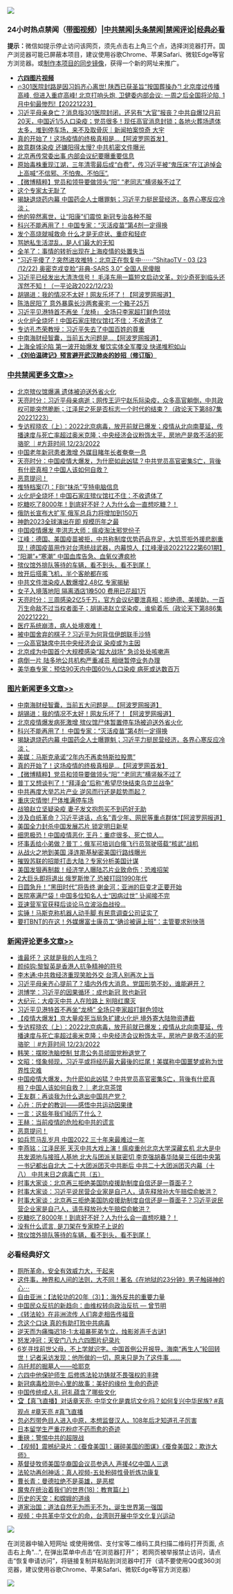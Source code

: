 ![](https://raw.githubusercontent.com/jsvpn/jsproxy/dev/64photo/fqnews-qr.jpg)

<div id="tt">
<h3>24小时热点禁闻（<a href="https://aaa.v2dns.tk/?QAjUl=BgRp5UNKRn&T5Vk=fPVH&Q59Ab=WxGE" target="_blank">带图视频</a>）|<a href="#%E4%B8%AD%E5%85%B1%E7%A6%81%E9%97%BB%E6%9B%B4%E5%A4%9A%E6%96%87%E7%AB%A0">中共禁闻</a>|<a href="#%E5%9B%BE%E7%89%87%E6%96%B0%E9%97%BB%E6%9B%B4%E5%A4%9A%E6%96%87%E7%AB%A0">头条禁闻</a>|<a href="#%E6%96%B0%E9%97%BB%E8%AF%84%E8%AE%BA%E6%9B%B4%E5%A4%9A%E6%96%87%E7%AB%A0">禁闻评论|<a href="#%E5%BF%85%E7%9C%8B%E7%BB%8F%E5%85%B8%E5%A5%BD%E6%96%87">经典必看</a></h3>
<div><b>提示：</b>微信如提示停止访问该网页，须先点击右上角三个点，选择浏览器打开。国产浏览器可能已屏蔽本项目，建议使用谷歌Chrome、苹果Safari、微软Edge等官方浏览器。或<a href="%E5%88%B6%E4%BD%9Cgit%E7%A6%81%E9%97%BB%E9%95%9C%E5%83%8F.md">制作本项目的同步镜像</a>，获得一个新的网址来推广。</div>
<ul>
<li><b><a href="http://d2.v2rss.gq/64.mp4" target="_blank">六四图片视频</a></b></li>
<li><a href="/sohnews/20221223/1827235.md">🔥301医院封路是因习妈齐心离世! 陕西已获圣旨“按国葬操办”! 北京度过传播高峰, 但进入重症高峰! 北京打响头炮, 卫健委内部会议: 一周之后全国将沦陷, 1月中旬最惨烈!【20221223】</a></li>
<li><a href="/sohnews/20221223/1827190.md">习近平母亲身亡？消息指301医院封闭，还另有“大官”报丧？中共自爆12月前20天，中国近1/5人口染疫；党员很多！现任高官消息封锁；各地火葬场遗体太多，堆到停车场，来不及取骨灰｜新闻拍案惊奇 大宇</a></li>
<li><a href="/topimagenews/20221223/1827180.md">真的开始了！这场疫情的终极真相是...【阿波罗网首发】</a></li>
<li><a href="/cnnews/20221223/1827213.md">故意群体染疫 还嫌阳得太慢? 中共机密文件曝光</a></li>
<li><a href="/baitai/20221223/1827291.md">北京再传常委出事 内部会议纪要曝重要信息</a></li>
<li><a href="/sohnews/20221223/1827276.md">原始毒株重现江湖，三年清零最后成“白费”，传习近平被“鬼压床”在江追悼会上高喊“不信邪、不怕鬼、不怕压”.</a></li>
<li><a href="/topimagenews/20221223/1827159.md">【微博精粹】党员和领导要做领头“阳” “老同志”横竖躲不过了</a></li>
<li><a href="/cnnews/20221223/1827212.md">这个专家太无耻了</a></li>
<li><a href="/topimagenews/20221223/1827218.md">揭缺退烧药内幕 中国药企人士曝罪魁；习近平力挺民营经济，各界心寒反应冷淡；</a></li>
<li><a href="/cnnews/20221224/1827435.md">他的猝然离世，让“阳康”们震惊 新冠专治各种不服</a></li>
<li><a href="/topimagenews/20221223/1827319.md">科兴不能再用了！ 中国专家：“灭活疫苗”第4剂一定得换</a></li>
<li><a href="/cnnews/20221223/1827224.md">发个高烧就喊救命 什么才是无症状、重症和轻症</a></li>
<li><a href="/cnnews/20221223/1827189.md">骂她私生活混乱，是人们最大的无知</a></li>
<li><a href="/cnnews/20221223/1827183.md">全羊了：事情的转折出现在上海疫情的处置失当</a></li>
<li><a href="/sohnews/20221224/1827432.md">“习近平傻了？突然进攻推特：北京正在恢复中⋯⋯”ShitaoTV - 03 (23 /12/22) 奥密克戎变脸“非典-SARS 3.0” 全国人民傻眼</a></li>
<li><a href="/sohnews/20221223/1827282.md">习近平已经发出大清洗信号！ 毛泽东用一篇短文启动文革，刘少奇死到临头还浑然不知！（一平论政2022/12/23)</a></li>
<li><a href="/topimagenews/20221223/1827339.md">胡锡进：我的情况不太好！网友乐坏了！【阿波罗网报道】</a></li>
<li><a href="/cnnews/20221223/1827185.md">陈浩民阳了 意外暴露长沙两套豪宅 一个箱子25万</a></li>
<li><a href="/headline/20221223/1827351.md">习近平见港特首不再坐「龙椅」 全场只李家超打鲜色领呔</a></li>
<li><a href="/cbnews/20221223/1827320.md">火化炉全烧坏！中国石家庄殡仪馆扛不住：不收遗体了</a></li>
<li><a href="/headline/20221224/1827388.md">专访孔杰荣教授：习近平失去了中国百姓的尊重</a></li>
<li><a href="/topimagenews/20221223/1827356.md">中南海财经智囊，当前五大问题是...【阿波罗网报道】</a></li>
<li><a href="/finance/20221223/1827166.md">上海全城沦陷 第一波开始爆发 餐饮实体全军覆没 快递堆积如山</a></li>
<li><b><a href="/comments/20200207/1272816.md" target="_blank">《刘伯温碑记》预言避开武汉肺炎的妙招（修订版）</a></b></li>
</ul>
</div>

<div class="catlist">
<h3><a href="/cbnews/" target="_blank">中共禁闻</a><span><a href="/cbnews/" target="_blank" rel="nofollow">更多文章>></a></span></h3>
<ul>
<li><a href="/cbnews/20221224/1827557.md" target="_blank">北京殡仪馆爆满 遗体被迫送外省火化</a></li>
<li><a href="/cbnews/20221224/1827556.md" target="_blank">天亮时分：习近平母亲病逝；网传王沪宁赵乐际染疫，众多高官躺倒，中共政权可能突然脆断；江泽民之死是否标志一个时代的结束？（政论天下第887集 20221223）</a></li>
<li><a href="/comments/20221224/1827530.md" target="_blank">专访程晓农（上）：2022北京病毒，放开前就已爆发；疫情从北向南蔓延，传播速度与死亡率超过奥米克隆；中央经济会议粉饰太平，房地产是救不活的死骆驼 ｜#方菲时间 12/23/2022</a></li>
<li><a href="/cbnews/20221224/1827502.md" target="_blank">中国老年新冠患者激增 外媒目睹年长者奄奄一息</a></li>
<li><a href="/cbnews/20221224/1827497.md" target="_blank">天亮时分：中国疫情大爆发，为什麽如此凶猛？中共党员高官密集S亡，背後有什麽真相？中国人该如何自救？</a></li>
<li><a href="/comments/20221224/1827471.md" target="_blank">恶意提问！</a></li>
<li><a href="/cbnews/20221224/1827384.md" target="_blank">推特档案(7)：FBI“抹杀”亨特电脑信息</a></li>
<li><a href="/cbnews/20221223/1827320.md" target="_blank">火化炉全烧坏！中国石家庄殡仪馆扛不住：不收遗体了</a></li>
<li><a href="/comments/20221223/1827274.md" target="_blank">吃糖吃了8000年！到底好不好？人为什么会一直想吃糖？！</a></li>
<li><a href="/cbnews/20221223/1827201.md" target="_blank">俄防长宣布大扩军 俄军总兵力将增加到150万</a></li>
<li><a href="/cbnews/20221223/1827191.md" target="_blank">神韵2023全球演出在即 规模历年之最</a></li>
<li><a href="/cbnews/20221223/1827187.md" target="_blank">中国疫情爆发 李洪志大师：瘟疫淘汰邪党份子</a></li>
<li><a href="/cbnews/20221223/1827171.md" target="_blank">江峰：德国、美国疫苗被拒，中共称制度优势药品充足，大饥荒拒外援悲剧重现！德国疫苗用作对台湾统战武器，内幕惊人【江峰漫谈20221222第601期】</a></li>
<li><a href="/cbnews/20221223/1827160.md" target="_blank">“阳潮”+“寒潮” 中国血库告急、血氧仪遭疯抢</a></li>
<li><a href="/comments/20221223/1827143.md" target="_blank">殡仪馆外排队等待的车辆，看不到头，看不到尾！</a></li>
<li><a href="/cbnews/20221223/1827110.md" target="_blank">放开后搭乘飞机，半个客舱都在咳</a></li>
<li><a href="/cbnews/20221223/1827106.md" target="_blank">中共文件泄染疫人数爆增2.48亿 专家揭秘</a></li>
<li><a href="/cbnews/20221223/1827078.md" target="_blank">女子入境落地阳 隔离酒店1晚500 费用已花超1万</a></li>
<li><a href="/cbnews/20221223/1827065.md" target="_blank">天亮时分：三周感染2亿5千万，官方会议纪要泄真相；拒绝德、美援助，一百万生命敌不过当权者面子；胡锡进赵立坚染疫，谁偷着乐（政论天下第886集 20221222）</a></li>
<li><a href="/comments/20221223/1827038.md" target="_blank">医疗系统崩溃，病人处境艰难！</a></li>
<li><a href="/cbnews/20221223/1826987.md" target="_blank">被中国舍弃的棋子？习近平为何背信伊朗联手沙特</a></li>
<li><a href="/cbnews/20221223/1826938.md" target="_blank">一众高官缺席中共中央经济会议 染疫或为主因</a></li>
<li><a href="/cbnews/20221222/1826915.md" target="_blank">北京成为中国首个大规模感染“超大战场” 急诊处处咳嗽声</a></li>
<li><a href="/cbnews/20221222/1826914.md" target="_blank">病倒一片 陆多地公共机构严重减员 相继暂停业务办理</a></li>
<li><a href="/cbnews/20221222/1826904.md" target="_blank">美华裔专家：预估90天内中国60％人口染疫 病死或达数百万</a></li>

</ul>
</div>
<div class="catlist">
<h3><a href="/topimagenews/" target="_blank">图片新闻</a><span><a href="/topimagenews/" target="_blank" rel="nofollow">更多文章>></a></span></h3>
<ul>
<li><a href="/topimagenews/20221223/1827356.md" target="_blank">中南海财经智囊，当前五大问题是&#8230;【阿波罗网报道】</a></li>
<li><a href="/topimagenews/20221223/1827339.md" target="_blank">胡锡进：我的情况不太好！网友乐坏了！【阿波罗网报道】</a></li>
<li><a href="/topimagenews/20221223/1827338.md" target="_blank">北京疫情爆发病死激增 殡仪馆尸体暂置停车场被迫送外省火化</a></li>
<li><a href="/topimagenews/20221223/1827319.md" target="_blank">科兴不能再用了！ 中国专家：“灭活疫苗”第4剂一定得换</a></li>
<li><a href="/topimagenews/20221223/1827218.md" target="_blank">揭缺退烧药内幕 中国药企人士曝罪魁；习近平力挺民营经济，各界心寒反应冷淡；</a></li>
<li><a href="/topimagenews/20221223/1827188.md" target="_blank">美媒：马斯克承诺“2年内不再卖特斯拉股票”</a></li>
<li><a href="/topimagenews/20221223/1827180.md" target="_blank">真的开始了！这场疫情的终极真相是&#8230;【阿波罗网首发】</a></li>
<li><a href="/topimagenews/20221223/1827159.md" target="_blank">【微博精粹】党员和领导要做领头“阳” “老同志”横竖躲不过了</a></li>
<li><a href="/topimagenews/20221223/1827147.md" target="_blank">普丁又想谈判了！“拜泽会”后称“希望尽快结束乌克兰战争”</a></li>
<li><a href="/topimagenews/20221223/1827077.md" target="_blank">中共再度大举芯片产业 逆风而行还是趁势而起？</a></li>
<li><a href="/topimagenews/20221223/1827051.md" target="_blank">重庆灾情惨! 尸体堆满停车场</a></li>
<li><a href="/topimagenews/20221223/1826964.md" target="_blank">战狼赵立坚疑染疫 妻子发文抱怨买不到药好无助</a></li>
<li><a href="/topimagenews/20221222/1826851.md" target="_blank">涉及白纸革命？习近平讲话，点名”青少年、网民等重点群体“【阿波罗网报道】</a></li>
<li><a href="/topimagenews/20221222/1826763.md" target="_blank">美国全力封杀中国发展芯片 锁定明日新星</a></li>
<li><a href="/topimagenews/20221222/1826755.md" target="_blank">细思极恐！中国疫情恶化 王丹：重症很多、死亡惊人…</a></li>
<li><a href="/topimagenews/20221222/1826747.md" target="_blank">坏事丢给小弟做？普丁：俄军可培训白俄飞行员驾驶搭载“核武”战机</a></li>
<li><a href="/topimagenews/20221222/1826719.md" target="_blank">从战火之地到美国 泽连斯基秘密美国行路线曝光</a></li>
<li><a href="/topimagenews/20221222/1826669.md" target="_blank">摧毁苏联的招能打击大陆？专家分析美国计谋</a></li>
<li><a href="/topimagenews/20221222/1826634.md" target="_blank">美国发狠再制裁！经济学人曝陆芯片业致命伤：恐难招架</a></li>
<li><a href="/topimagenews/20221222/1826633.md" target="_blank">2大巨头即将退出 俄罗斯惨了 恐被打回1990年代</a></li>
<li><a href="/topimagenews/20221221/1826403.md" target="_blank">日圆急升！“黑田时代”将告终 谢金河：亚洲的巨变才正要开始</a></li>
<li><a href="/topimagenews/20221221/1826402.md" target="_blank">医院塞满尸袋！中国多位知名人士“因病过世” 讣闻接不完</a></li>
<li><a href="/topimagenews/20221221/1826327.md" target="_blank">亚速营军官获释后谈论马立波浴血战役…</a></li>
<li><a href="/topimagenews/20221221/1826300.md" target="_blank">实锤！马斯克称机器人动手脚 有民意调查公司证实了</a></li>
<li><a href="/topimagenews/20221221/1826265.md" target="_blank">要打BNT的在这！外媒爆富士康员工“确诊被逼上班”：主管要求别快筛</a></li>

</ul>
</div>
<div class="catlist">
<h3><a href="/comments/" target="_blank">新闻评论</a><span><a href="/comments/" target="_blank" rel="nofollow">更多文章>></a></span></h3>
<ul>
<li><a href="/comments/20221224/1827570.md" target="_blank">谁最坏？ 这就是我的人生吗？</a></li>
<li><a href="/comments/20221224/1827569.md" target="_blank">颜纯钩:黎智英是香港人抗争精神的符号</a></li>
<li><a href="/comments/20221224/1827568.md" target="_blank">李木通:中共救经济重现笑脸外交 台湾人别再次上当</a></li>
<li><a href="/comments/20221224/1827555.md" target="_blank">习近平母亲齐心提前了？墙内外传大消息，党国形势不妙，谁能避开？</a></li>
<li><a href="/comments/20221224/1827543.md" target="_blank">洪博学：习近平的因果循环：成也新冠 败也新冠</a></li>
<li><a href="/comments/20221224/1827542.md" target="_blank">大纪元：大疫灭中共 人在险路上 别陪红魔灭</a></li>
<li><a href="/comments/20221224/1827534.md" target="_blank">习近平见港特首不再坐“龙椅” 全场只李家超打鲜色领呔</a></li>
<li><a href="/comments/20221224/1827533.md" target="_blank">【疫情大爆发】京大量疫死当局急扩建火化炉 境外寄大陆物资遭截</a></li>
<li><a href="/comments/20221224/1827530.md" target="_blank">专访程晓农（上）：2022北京病毒，放开前就已爆发；疫情从北向南蔓延，传播速度与死亡率超过奥米克隆；中央经济会议粉饰太平，房地产是救不活的死骆驼 ｜#方菲时间 12/23/2022</a></li>
<li><a href="/comments/20221224/1827525.md" target="_blank">韩笑：摆脱洗脑控制 甘肃公务员顽固党粉退党了</a></li>
<li><a href="/comments/20221224/1827501.md" target="_blank">文昭：怪象频现，习近平或将经历最大最後的烂尾！美媒称中国噩梦或称为世界性灾难</a></li>
<li><a href="/comments/20221224/1827495.md" target="_blank">中国疫情大爆发，为什麽如此凶猛？中共党员高官密集S亡，背後有什麽真相？中国人该如何自救？｜ 老北京茶馆</a></li>
<li><a href="/comments/20221224/1827483.md" target="_blank">王友群：再谈我为什么退出中国共产党？</a></li>
<li><a href="/comments/20221224/1827482.md" target="_blank">心升：历史的教训——感悟中共运动因果律</a></li>
<li><a href="/comments/20221224/1827481.md" target="_blank">一言：这些年我们经历了什么？</a></li>
<li><a href="/comments/20221224/1827473.md" target="_blank">王赫：当前疫情的危险和中共的谎言</a></li>
<li><a href="/comments/20221224/1827471.md" target="_blank">恶意提问！</a></li>
<li><a href="/comments/20221224/1827421.md" target="_blank">如兵荒马乱岁月 中国2022 三十年来最难过一年</a></li>
<li><a href="/comments/20221224/1827393.md" target="_blank">李燕铭：江泽民死 天灭中共大戏上演！瘟疫重创北京大学深藏玄机 北大是中共发源地与接班人基地 北大与团派关联密切 李克强胡春华陆昊三任团中央第一书记都出自北大 二十大团派团灭中共断后 中共二十大团派团灭内幕（十八） 中共末日之病毒亡共（五）</a></li>
<li><a href="/comments/20221224/1827383.md" target="_blank">时事大家谈：北京再三拒绝美国防疫援助制度自信还是一尊面子？</a></li>
<li><a href="/comments/20221224/1827382.md" target="_blank">时事大家谈：习近平说民营企业家是自己人，请先释放孙大午赔偿俞敏洪？</a></li>
<li><a href="/comments/20221223/1827368.md" target="_blank">时事大家谈：北京再三拒绝美国防疫援助制度自信还是一尊面子？习近平说民营企业家是自己人，请先释放孙大午赔偿俞敏洪？</a></li>
<li><a href="/comments/20221223/1827274.md" target="_blank">吃糖吃了8000年！到底好不好？人为什么会一直想吃糖？！</a></li>
<li><a href="/comments/20221223/1827251.md" target="_blank">没有什么谎言, 是刀架在专家脖子上说的</a></li>
<li><a href="/comments/20221223/1827143.md" target="_blank">殡仪馆外排队等待的车辆，看不到头，看不到尾！</a></li>

</ul>
</div>

<div class="catlist">
<h3>必看经典好文</h3>
<ul>
<li><a href="/comments/20220605/1742040.md" target="_blank">厕所革命，安全有效威力大，干起来</a></li>
<li><a href="/comments/20220722/1761738.md" target="_blank">这件事，神界和人间的法则，大不同！著名《在地狱的23分钟》男子触碰神的心⋯</a></li>
<li><a href="/comments/20190806/1168435.md" target="_blank">自由亚洲：【法轮功的20年（3）】：海外反共的重要力量</a></li>
<li><a href="/comments/20220713/1757701.md" target="_blank">中国民众反抗的新趋向：由维权转向政治反抗 — 曾节明</a></li>
<li><a href="/comments/20210509/1542786.md" target="_blank">《转法轮》在非洲流传 人们奔走相告传福音</a></li>
<li><a href="/comments/20200707/1357090.md" target="_blank">念这个口诀 真的有助打败中共病毒</a></li>
<li><a href="/tculture/20190304/1091068.md" target="_blank">逆天而为痛悔迟18-1:太祖暴死弟乍立，烛影斧声千古谜1</a></li>
<li><a href="/comments/20200604/783200.md" target="_blank">怒发冲冠：天安门八九六四图片纪录片</a></li>
<li><a href="/comments/20210716/1588420.md" target="_blank">6岁寻找前世父母，不上学就识字。中国首例公开报导，海南“再生人”轮回转世！记者采访发现：他所做的一切，原来只是为了这件事 &#8230;&#8230;</a></li>
<li><a href="/lifebaike/20210815/1606781.md" target="_blank">乌托邦的掘墓人——哈耶克</a></li>
<li><a href="/comments/20200926/1403542.md" target="_blank">六四中他保护师生 后修炼法轮功铸就不畏强权的丰碑</a></li>
<li><a href="/cbnews/20210421/1530674.md" target="_blank">新冠病毒检测中心里的故事：美好的缘份 生命的奇迹</a></li>
<li><a href="/bannedvideo/20211002/1631942.md" target="_blank">中国传统成人礼 冠礼蕴含了哪些文化</a></li>
<li><a href="/bannedvideo/20220601/1740169.md" target="_blank">🏆【真飞直播】对话章天亮: 中华文化是粪坑文化吗？如何复兴中华民族? #真观点 #章天亮 #真飞直播</a></li>
<li><a href="/comments/20220722/1761714.md" target="_blank">忽必烈带色目人进入中原，本想监督汉人，108年后才知道孔子厉害</a></li>
<li><a href="/comments/20210324/1511732.md" target="_blank">日本留学生严重花粉症不药而愈的奇迹</a></li>
<li><a href="/comments/20200717/1362287.md" target="_blank">重磅：警惕中共的超限战</a></li>
<li><a href="/comments/20210123/1473011.md" target="_blank">【视频】震撼纪录片：《蚕食美国1：碾碎美国的图谋》《蚕食美国2：欺诈大师》</a></li>
<li><a href="/taiwannews/20220804/1767098.md" target="_blank">基督徒牧师美国华裔国会议员参选人 声援4亿中国人三退</a></li>
<li><a href="/comments/20190516/1128964.md" target="_blank">法轮功再创神话：真人视频-五处粉碎性骨折炼功康复</a></li>
<li><a href="/comments/20220727/1763613.md" target="_blank">曹长青：曼德拉绝不是英雄，是恶棍</a></li>
<li><a href="/topimagenews/20180701/965109.md" target="_blank">魔鬼在统治着我们的世界(18)：教育篇(上)</a></li>
<li><a href="/cbnews/20190219/1083302.md" target="_blank">历史的天空：和嫦娥的道缘</a></li>
<li><a href="/comments/20220722/1761708.md" target="_blank">道家治国：道法自然无为而无不为，诞生世界第一强国</a></li>
<li><a href="/comments/20220119/1681422.md" target="_blank">视频：中共革中华文化的命，台湾则开展中华文化复兴运动</a></li>

</ul>
</div>

![](https://raw.githubusercontent.com/jsvpn/jsproxy/dev/64photo/fqnews-qr.jpg)

在浏览器中输入短网址 或使用微信、支付宝等二维码工具扫描二维码打开页面, 点击右上角"...", 在弹出菜单中点击“在浏览器打开”； 若网页被举报禁止访问，请点击“恢复申请访问”，将链接复制并粘贴到浏览器中打开（请不要使用QQ或360浏览器，建议使用谷歌Chrome、苹果Safari、微软Edge等官方浏览器）

![](https://raw.githubusercontent.com/jsvpn/jsproxy/dev/64photo/wx.jpg)